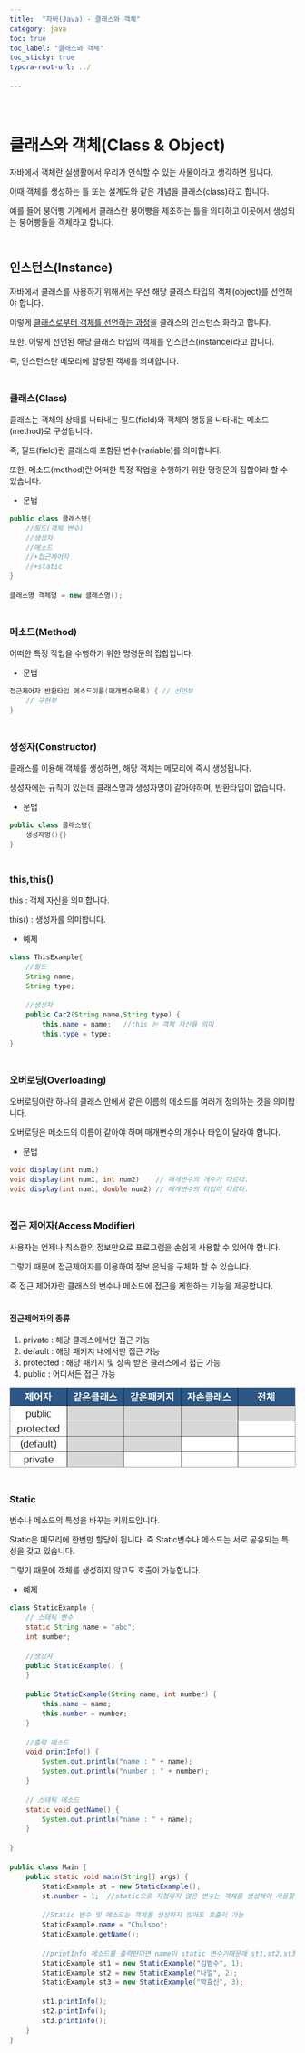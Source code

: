 ```yaml
---
title:  "자바(Java) - 클래스와 객체"
category: java
toc: true
toc_label: "클래스와 객체"
toc_sticky: true
typora-root-url: ../

---
```


# <br>클래스와 객체(Class & Object)

자바에서 객체란 실생활에서 우리가 인식할 수 있는 사물이라고 생각하면 됩니다.

이때 객체를 생성하는 틀 또는 설계도와 같은 개념을 클래스(class)라고 합니다.

예를 들어 붕어빵 기계에서 클래스란 붕어빵을 제조하는 틀을 의미하고 이곳에서 생성되는 붕어빵들을 객체라고 합니다.



## <br>인스턴스(Instance)

자바에서 클래스를 사용하기 위해서는 우선 해당 클래스 타입의 객체(object)를 선언해야 합니다.

이렇게 <u>클래스로부터 객체를 선언하는 과정</u>을 클래스의 인스턴스 화라고 합니다.

또한, 이렇게 선언된 해당 클래스 타입의 객체를 인스턴스(instance)라고 합니다.

즉, 인스턴스란 메모리에 할당된 객체를 의미합니다.

### <br>클래스(Class)

클래스는 객체의 상태를 나타내는 필드(field)와 객체의 행동을 나타내는 메소드(method)로 구성됩니다.

즉, 필드(field)란 클래스에 포함된 변수(variable)를 의미합니다.

또한, 메소드(method)란 어떠한 특정 작업을 수행하기 위한 명령문의 집합이라 할 수 있습니다.

- 문법

```java
public class 클래스명{
    //필드(객체 변수)
    //생성자
    //메소드
    //+접근제어자
    //+static
}

클래스명 객체명 = new 클래스명();
```

### <br>메소드(Method)

어떠한 특정 작업을 수행하기 위한 명령문의 집합입니다.

- 문법

```java
접근제어자 반환타입 메소드이름(매개변수목록) { // 선언부
    // 구현부
}
```

### <br>생성자(Constructor)

클래스를 이용해 객체를 생성하면, 해당 객체는 메모리에 즉시 생성됩니다.

생성자에는 규칙이 있는데 클래스명과 생성자명이 같아야하며, 반환타입이 없습니다.

- 문법

```java
public class 클래스명{
    생성자명(){}
}
```

### <br>this,this()

this : 객체 자신을 의미합니다.

this() : 생성자를 의미합니다.

- 예제

```java
class ThisExample{
    //필드
    String name;
    String type;

    //생성자
    public Car2(String name,String type) {
        this.name = name;	//this 는 객체 자신을 의미
        this.type = type;
}
```

### <br>오버로딩(Overloading)

오버로딩이란 하나의 클래스 안에서 같은 이름의 메소드를 여러개 정의하는 것을 의미합니다.

오버로딩은 메소드의 이름이 같아야 하며 매개변수의 개수나 타입이 달라야 합니다.

- 문법

```java
void display(int num1)              
void display(int num1, int num2)    // 매개변수의 개수가 다르다.
void display(int num1, double num2) // 매개변수의 타입이 다르다.
```

### <br>접근 제어자(Access Modifier)

사용자는 언제나 최소한의 정보만으로 프로그램을 손쉽게 사용할 수 있어야 합니다.

그렇기 때문에 접근제어자를 이용하여 정보 은닉을 구체화  할 수 있습니다.

즉 접근 제어자란 클래스의 변수나 메소드에 접근을 제한하는 기능을 제공합니다.

#### <br>접근제어자의 종류

1. private : 해당 클래스에서만 접근 가능
2. default : 해당 패키지 내에서만 접근 가능
3. protected : 해당 패키지 및 상속 받은 클래스에서 접근 가능
4. public : 어디서든 접근 가능

<img src="/images/2023-11-07-javaClass/modifier.png" alt="modifier" style="zoom:80%;" />

### <br>Static

변수나 메소드의 특성을 바꾸는 키워드입니다.

Static은 메모리에 한번만 할당이 됩니다. 즉 Static변수나 메소드는 서로 공유되는 특성을 갖고 있습니다.

그렇기 때문에 객체를 생성하지 않고도 호출이 가능합니다.

- 예제

```java
class StaticExample {
    // 스태틱 변수
    static String name = "abc";
    int number;

    //생성자
    public StaticExample() {
    }

    public StaticExample(String name, int number) {
        this.name = name;
        this.number = number;
    }

    //출력 메소드
    void printInfo() {
        System.out.println("name : " + name);
        System.out.println("number : " + number);
    }

    // 스태틱 메소드
    static void getName() {
        System.out.println("name : " + name);
    }

}

public class Main {
	public static void main(String[] args) {
        StaticExample st = new StaticExample();	
        st.number = 1;	//static으로 지정하지 않은 변수는 객체를 생성해야 사용할 수 있다.
        
        //Static 변수 및 메소드는 객체를 생성하지 않아도 호출이 가능
        StaticExample.name = "Chulsoo";
        StaticExample.getName();
        
        //printInfo 메소드를 출력한다면 name이 static 변수기때문에 st1,st2,st3의 이름은 모두 마지막 설정인 '박효신'으로 출력된다.
        StaticExample st1 = new StaticExample("김범수", 1);
        StaticExample st2 = new StaticExample("나얼", 2);
        StaticExample st3 = new StaticExample("박효신", 3);
        
        st1.printInfo();
        st2.printInfo();
        st3.printInfo();
    }
}
```



